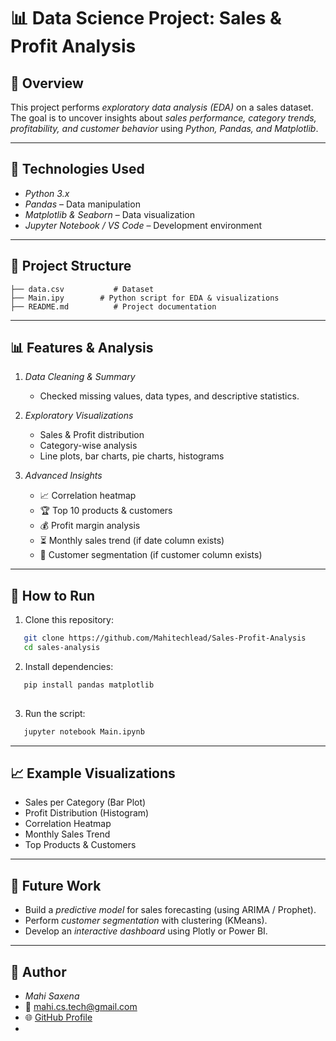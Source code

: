 # 📊 Data Science Project: Sales & Profit Analysis

## 📌 Overview
This project performs *exploratory data analysis (EDA)* on a sales dataset.  
The goal is to uncover insights about *sales performance, category trends, profitability, and customer behavior* using *Python, Pandas, and Matplotlib*.

---

## 🔧 Technologies Used
- *Python 3.x*
- *Pandas* – Data manipulation
- *Matplotlib & Seaborn* – Data visualization
- *Jupyter Notebook / VS Code* – Development environment

---

## 📂 Project Structure

```
├── data.csv           # Dataset
├── Main.ipy        # Python script for EDA & visualizations
├── README.md          # Project documentation

```

---

## 📊 Features & Analysis
1. *Data Cleaning & Summary*
   - Checked missing values, data types, and descriptive statistics.

2. *Exploratory Visualizations*
   - Sales & Profit distribution
   - Category-wise analysis
   - Line plots, bar charts, pie charts, histograms

3. *Advanced Insights*
   - 📈 Correlation heatmap
   - 🏆 Top 10 products & customers
   - 💰 Profit margin analysis
   - ⏳ Monthly sales trend (if date column exists)
   - 👥 Customer segmentation (if customer column exists)

---

## 🚀 How to Run
1. Clone this repository:
```bash
   git clone https://github.com/Mahitechlead/Sales-Profit-Analysis
   cd sales-analysis
```

2. Install dependencies:

```bash
   pip install pandas matplotlib 
   
```
3. Run the script:

```bash
   jupyter notebook Main.ipynb
  ```

---

## 📈 Example Visualizations

* Sales per Category (Bar Plot)
* Profit Distribution (Histogram)
* Correlation Heatmap
* Monthly Sales Trend
* Top Products & Customers

---

## 📌 Future Work

* Build a *predictive model* for sales forecasting (using ARIMA / Prophet).
* Perform *customer segmentation* with clustering (KMeans).
* Develop an *interactive dashboard* using Plotly or Power BI.

---

## 👤 Author

* *Mahi Saxena*
* 📧 [mahi.cs.tech@gmail.com](mailto:mahi.cs.tech@gmail.com)
* 🌐 [GitHub Profile](https://github.com/Mahitechlead)
* 